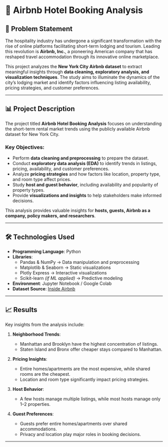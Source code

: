 # 🏨 Airbnb Hotel Booking Analysis

## 📌 Problem Statement
The hospitality industry has undergone a significant transformation with the rise of online platforms facilitating short-term lodging and tourism. Leading this revolution is **Airbnb, Inc.**, a pioneering American company that has reshaped travel accommodation through its innovative online marketplace.  

This project analyzes the **New York City Airbnb dataset** to extract meaningful insights through **data cleaning, exploratory analysis, and visualization techniques**. The study aims to illuminate the dynamics of the city’s lodging market and identify factors influencing listing availability, pricing strategies, and customer preferences.  

---

## 📊 Project Description
The project titled **Airbnb Hotel Booking Analysis** focuses on understanding the short-term rental market trends using the publicly available Airbnb dataset for New York City.  

### Key Objectives:
- Perform **data cleaning and preprocessing** to prepare the dataset.  
- Conduct **exploratory data analysis (EDA)** to identify trends in listings, pricing, availability, and customer preferences.  
- Analyze **pricing strategies** and how factors like location, property type, and room type affect prices.  
- Study **host and guest behavior**, including availability and popularity of property types.  
- Provide **visualizations and insights** to help stakeholders make informed decisions.  

This analysis provides valuable insights for **hosts, guests, Airbnb as a company, policy makers, and researchers**.  

---

## 🛠️ Technologies Used
- **Programming Language**: Python  
- **Libraries**:  
  - Pandas & NumPy → Data manipulation and preprocessing  
  - Matplotlib & Seaborn → Static visualizations  
  - Plotly Express → Interactive visualizations  
  - Scikit-learn *(if ML applied)* → Predictive modeling  
- **Environment**: Jupyter Notebook / Google Colab  
- **Dataset Source**: [Inside Airbnb](http://insideairbnb.com/get-the-data/)  

---

## 📈 Results
Key insights from the analysis include:  
1. **Neighborhood Trends**:  
   - Manhattan and Brooklyn have the highest concentration of listings.  
   - Staten Island and Bronx offer cheaper stays compared to Manhattan.  

2. **Pricing Insights**:  
   - Entire homes/apartments are the most expensive, while shared rooms are the cheapest.  
   - Location and room type significantly impact pricing strategies.  

3. **Host Behavior**:  
   - A few hosts manage multiple listings, while most hosts manage only 1–2 properties.  

4. **Guest Preferences**:  
   - Guests prefer entire homes/apartments over shared accommodations.  
   - Privacy and location play major roles in booking decisions.  

---

